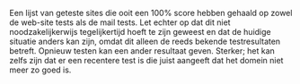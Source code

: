 
Een lijst van geteste sites die ooit een 100% score hebben 
gehaald op zowel de web-site tests als de mail tests.  Let echter op 
dat dit niet noodzakelijkerwijs tegelijkertijd hoeft te zijn geweest en 
dat de huidige situatie anders kan zijn, omdat dit alleen de reeds bekende 
testresultaten betreft.  Opnieuw testen kan een ander resultaat geven. 
Sterker; het kan zelfs zijn dat er een recentere test is die juist aangeeft 
dat het domein niet meer zo goed is.
